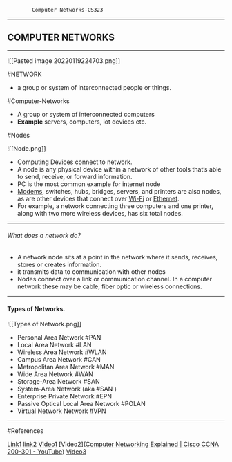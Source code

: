 			Computer Networks-CS323

----------------------------------------------------

## COMPUTER NETWORKS
--------------------------------------------------

![[Pasted image 20220119224703.png]]

 #NETWORK
 - a group or system of interconnected people or things.

#Computer-Networks
-  A group or system of interconnected computers
- **Example** servers, computers, iot devices etc.

#Nodes

![[Node.png]]
- Computing Devices connect to network.
- A node is any physical device within a network of other tools that’s able to send, receive, or forward information.
- PC is the most common example for internet node
- [Modems](https://www.lifewire.com/what-is-a-modem-817861), switches, hubs, bridges, servers, and printers are also nodes, as are other devices that connect over [Wi-Fi](https://www.lifewire.com/what-is-wi-fi-2377430) or [Ethernet](https://www.lifewire.com/what-is-ethernet-3426740).
- For example, a network connecting three computers and one printer, along with two more wireless devices, has six total nodes.
--------------------------------------------------
######  What does a network do?
- A network node sits at a point in the network where it sends, receives, stores or creates information.
- it transmits data to communication with other nodes
- Nodes connect over a link or communication channel. In a computer network these may be cable, fiber optic or wireless connections.
--------------------------------------------------
#### Types of Networks.

![[Types of Network.png]]
- Personal Area Network #PAN
- Local Area Network #LAN
- Wireless Area Network #WLAN
- Campus Area Network #CAN
-  Metropolitan Area Network #MAN
-  Wide Area Network #WAN 
-  Storage-Area Network #SAN 
-  System-Area Network (aka #SAN )
-  Enterprise Private Network #EPN
-  Passive Optical Local Area Network #POLAN
- Virtual Network Network #VPN

--------------------------------------------------
#References 

[Link1](https://www.lifewire.com/what-is-a-node-4155598#:~:text=A%20node%20is%20any%20physical,%2C%20receive%2C%20or%20forward%20information.&text=It's%20called%20the%20computer%20node,over%20Wi%2DFi%20or%20Ethernet.)
[link2](https://www.techtarget.com/searchnetworking/definition/node)
[Video1](https://youtu.be/gvC04PSdAog)
[Video2]([Computer Networking Explained | Cisco CCNA 200-301 - YouTube](https://www.youtube.com/watch?v=tSodBEAJz9Y))
[Video3 ](https://www.youtube.com/watch?v=cNwEVYkx2Kk)
